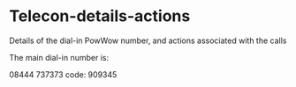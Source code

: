# Telecon-details-actions
Details of the dial-in PowWow number, and actions associated with the calls

The main dial-in number is:

08444 737373
code: 909345

